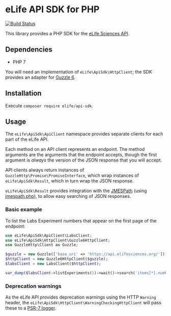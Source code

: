 eLife API SDK for PHP
=====================

[![Build Status](https://travis-ci.org/elifesciences/api-sdk-php.svg?branch=master)](https://travis-ci.org/elifesciences/api-sdk-php)

This library provides a PHP SDK for the [eLife Sciences API](https://github.com/elifesciences/api-raml).

Dependencies
------------

* PHP 7

You will need an implementation of `eLife\ApiSdk\HttpClient`; the SDK provides an adapter for [Guzzle 6](http://guzzlephp.org/).

Installation
------------

Execute `composer require elife/api-sdk`.

Usage
-----

The `eLife\ApiSdk\ApiClient` namespace provides separate clients for each part of the eLife API.

Each method on an API client represents an endpoint. The method arguments are the arguments that the endpoint accepts, though the first argument is *always* the version of the JSON response that you will accept.

API clients always return instances of `GuzzleHttp\Promise\PromiseInterface`, which wrap instances of `eLife\ApiSdk\Result`, which in turn wrap the JSON response.

`eLife\ApiSdk\Result` provides integration with the [JMESPath](http://jmespath.org/) (using [jmespath.php](https://github.com/jmespath/jmespath.php)), to allow easy searching of JSON responses.

### Basic example

To list the Labs Experiment numbers that appear on the first page of the endpoint:

```php
use eLife\ApiSdk\ApiClient\LabsClient;
use eLife\ApiSdk\HttpClient\Guzzle6HttpClient;
use GuzzleHttp\Client as Guzzle;

$guzzle = new Guzzle(['base_uri' => 'https://api.elifesciences.org/']);
$httpClient = new Guzzle6HttpClient($guzzle);
$labsClient = new LabsClient($httpClient);

var_dump($labsClient->listExperiments(1)->wait()->search('items[*].number'));
```

### Deprecation warnings

As the eLife API provides deprecation warnings using the HTTP `Warning` header, the `eLife\ApiSdk\HttpClient\WarningCheckingHttpClient` will pass these to a [PSR-7 logger](http://www.php-fig.org/psr/psr-3/).
